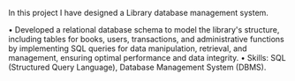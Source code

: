 In this project I have designed a Library database management system.

•	Developed a relational database schema to model the library's structure, including tables for books, users, transactions, and administrative functions by implementing SQL queries for data manipulation, retrieval, and management, ensuring optimal performance and data integrity.
•	Skills: SQL (Structured Query Language), Database Management System (DBMS).
